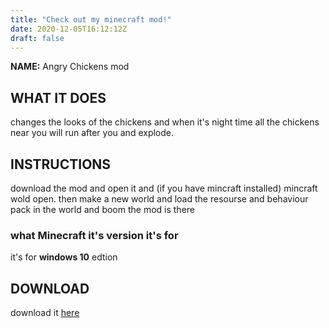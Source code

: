 ```yaml
---
title: "Check out my minecraft mod!"
date: 2020-12-05T16:12:12Z
draft: false
---
```


**NAME:** Angry Chickens mod

## WHAT IT DOES

changes the looks of the chickens and when it's night time all the chickens near you will run after you and explode.

## INSTRUCTIONS

download the mod and open it and (if you have mincraft installed) mincraft wold open. then make a new world and load the resourse and behaviour pack in the world and boom the mod is there

### what Minecraft it's version it's for
it's for **windows 10** edtion

## DOWNLOAD

download it [here](/downloads/angry-chicken-v3-tynker-17644d5c.mcaddon)


